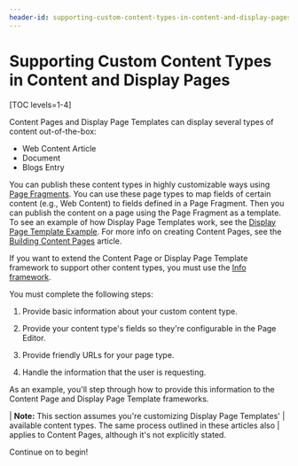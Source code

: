 ```yaml
---
header-id: supporting-custom-content-types-in-content-and-display-pages
---
```


# Supporting Custom Content Types in Content and Display Pages

[TOC levels=1-4]

Content Pages and Display Page Templates can display several types of content
out-of-the-box:

- Web Content Article
- Document
- Blogs Entry

You can publish these content types in highly customizable ways using 
[Page Fragments](/docs/7-2/frameworks/-/knowledge_base/f/page-fragments). 
You can use these page types to map fields of certain content (e.g., Web
Content) to fields defined in a Page Fragment. Then you can publish the content
on a page using the Page Fragment as a template. To see an example of how
Display Page Templates work, see the
[Display Page Template Example](/docs/7-2/user/-/knowledge_base/u/display-page-template-example). For more info on creating Content Pages, see the
[Building Content Pages](/docs/7-2/user/-/knowledge_base/u/building-content-pages)
article.

If you want to extend the Content Page or Display Page Template framework to
support other content types, you must use the
[Info framework](/docs/7-2/frameworks/-/knowledge_base/f/the-info-framework).

You must complete the following steps:

1.  Provide basic information about your custom content type.

2.  Provide your content type's fields so they're configurable in the Page
    Editor.

3.  Provide friendly URLs for your page type.

4.  Handle the information that the user is requesting.

As an example, you'll step through how to provide this information to the
Content Page and Display Page Template frameworks.

| **Note:** This section assumes you're customizing Display Page Templates'
| available content types. The same process outlined in these articles also
| applies to Content Pages, although it's not explicitly stated.

Continue on to begin!
